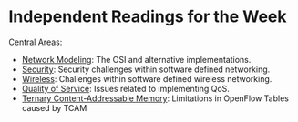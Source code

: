 # Independent Readings for the Week

Central Areas:

- [Network Modeling](Modeling): The OSI and alternative implementations.
- [Security](Security): Security challenges within software defined networking.
- [Wireless](Wireless): Challenges within software defined wireless networking.
- [Quality of Service](QoS): Issues related to implementing QoS.
- [Ternary Content-Addressable Memory](TCAM): Limitations in OpenFlow Tables caused by TCAM
